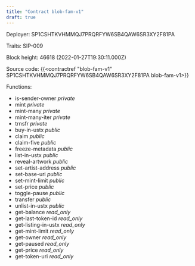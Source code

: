 ```yaml
---
title: "Contract blob-fam-v1"
draft: true
---
```

Deployer: SP1CSHTKVHMMQJ7PRQRFYW6SB4QAW6SR3XY2F81PA

Traits:
SIP-009 



Block height: 46618 (2022-01-27T19:30:11.000Z)

Source code: {{<contractref "blob-fam-v1" SP1CSHTKVHMMQJ7PRQRFYW6SB4QAW6SR3XY2F81PA blob-fam-v1>}}

Functions:

* is-sender-owner _private_
* mint _private_
* mint-many _private_
* mint-many-iter _private_
* trnsfr _private_
* buy-in-ustx _public_
* claim _public_
* claim-five _public_
* freeze-metadata _public_
* list-in-ustx _public_
* reveal-artwork _public_
* set-artist-address _public_
* set-base-uri _public_
* set-mint-limit _public_
* set-price _public_
* toggle-pause _public_
* transfer _public_
* unlist-in-ustx _public_
* get-balance _read_only_
* get-last-token-id _read_only_
* get-listing-in-ustx _read_only_
* get-mint-limit _read_only_
* get-owner _read_only_
* get-paused _read_only_
* get-price _read_only_
* get-token-uri _read_only_
